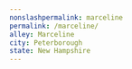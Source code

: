 ```yaml
---
﻿nonslashpermalink: marceline
permalink: /marceline/
alley: Marceline
city: Peterborough
state: New Hampshire
---
```

